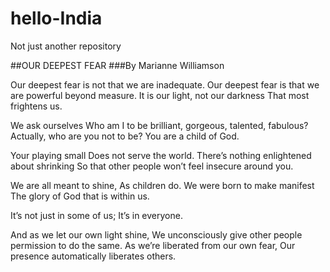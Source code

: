# hello-India

Not just another repository


##OUR DEEPEST FEAR
###By Marianne Williamson

Our deepest fear is not that we are inadequate.
Our deepest fear is that we are powerful beyond measure.
It is our light, not our darkness
That most frightens us.

We ask ourselves
Who am I to be brilliant, gorgeous, talented, fabulous?
Actually, who are you not to be?
You are a child of God.

Your playing small
Does not serve the world.
There’s nothing enlightened about shrinking
So that other people won’t feel insecure around you.

We are all meant to shine,
As children do.
We were born to make manifest
The glory of God that is within us.

It’s not just in some of us;
It’s in everyone.

And as we let our own light shine,
We unconsciously give other people permission to do the same.
As we’re liberated from our own fear,
Our presence automatically liberates others.
